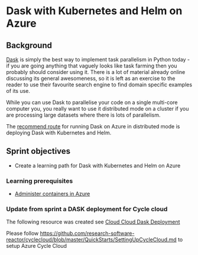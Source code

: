 # Dask with Kubernetes and Helm on Azure

## Background

[Dask](https://dask.org/) is simply the best way to implement task parallelism in Python today - if you are going anything that vaguely looks like task farming then you probably should consider using it. There is a lot of material already online discussing its general awesomeness, so it is left as an exercise to the reader to use their favourite search engine to find domain specific examples of its use.

While you can use Dask to parallelise your code on a single multi-core computer you, you really want to use it distributed mode on a cluster if you are processing large datasets where there is lots of parallelism.

The [recommend route](http://docs.dask.org/en/latest/setup/cloud.html) for running Dask on Azure in distributed mode is deploying Dask with Kubernetes and Helm.

## Sprint objectives 
* Create a learning path for Dask with Kubernetes and Helm on Azure

### Learning prerequisites
* [Administer containers in Azure](https://docs.microsoft.com/en-us/learn/paths/administer-containers-in-azure/)

### Update from sprint a DASK deployment for Cycle cloud 

The following resource was created see [Cloud Cloud Dask Deployment](https://github.com/research-software-reactor/cyclecloud/tree/master/CycleCloudProjects)

Please follow https://github.com/research-software-reactor/cyclecloud/blob/master/QuickStarts/SettingUpCycleCloud.md to setup Azure Cycle Cloud
